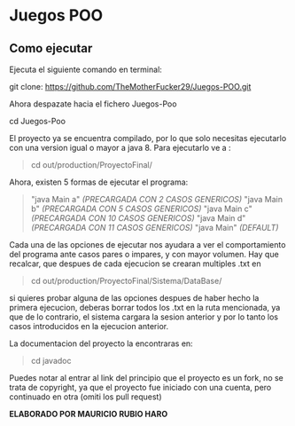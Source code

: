 # Juegos POO

## Como ejecutar
Ejecuta el siguiente comando en terminal: 
> 
git clone: https://github.com/TheMotherFucker29/Juegos-POO.git
> 

Ahora despazate hacia el fichero Juegos-Poo
> 
cd Juegos-Poo
> 

El proyecto ya se encuentra compilado, por lo que solo necesitas ejecutarlo con una version igual o mayor a java 8. Para ejecutarlo ve a :

> cd out/production/ProyectoFinal/

Ahora, existen 5 formas de ejecutar el programa:

>  "java Main a" *(PRECARGADA CON 2 CASOS GENERICOS)*
"java Main b" *(PRECARGADA CON 5 CASOS GENERICOS)*
"java Main c" *(PRECARGADA CON  10 CASOS GENERICOS)*
"java Main d" *(PRECARGADA CON 11 CASOS GENERICOS)*
"java Main" *(DEFAULT)*

Cada una de las opciones de ejecutar nos ayudara a ver el comportamiento del programa ante casos pares o impares, y con mayor volumen. Hay que recalcar, que despues de cada ejecucion se crearan multiples .txt en 
> cd out/production/ProyectoFinal/Sistema/DataBase/ 

si quieres probar alguna de las opciones despues de haber hecho la primera ejecucion, deberas borrar todos los .txt en la ruta mencionada, ya que de lo contrario, el sistema cargara la sesion anterior y por lo tanto los casos introducidos en la ejecucion anterior.

La documentacion del proyecto la encontraras en:
> cd javadoc

Puedes notar al entrar al link del principio que el proyecto es un fork, no se trata de copyright, ya que el proyecto fue iniciado con una cuenta, pero continuado en otra (omiti los pull request)

**ELABORADO POR MAURICIO RUBIO HARO**
